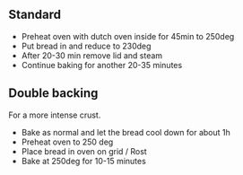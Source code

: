 ## Standard

- Preheat oven with dutch oven inside for 45min to 250deg
- Put bread in and reduce to 230deg
- After 20-30 min remove lid and steam
- Continue baking for another 20-35 minutes

## Double backing
For a more intense crust.

- Bake as normal and let the bread cool down for about 1h
- Preheat oven to 250 deg
- Place bread in oven on grid / Rost
- Bake at 250deg for 10-15 minutes
